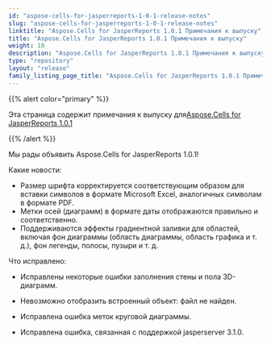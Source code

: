 ```yaml
---
id: "aspose-cells-for-jasperreports-1-0-1-release-notes"
slug: "aspose-cells-for-jasperreports-1-0-1-release-notes"
linktitle: "Aspose.Cells for JasperReports 1.0.1 Примечания к выпуску"
title: "Aspose.Cells for JasperReports 1.0.1 Примечания к выпуску"
weight: 10
description: "Aspose.Cells for JasperReports 1.0.1 Примечания к выпуску – the latest updates and fixes."
type: "repository"
layout: "release"
family_listing_page_title: "Aspose.Cells for JasperReports 1.0.1 Примечания к выпуску"
---
```

{{% alert color="primary" %}}

 Эта страница содержит примечания к выпуску для[Aspose.Cells for JasperReports 1.0.1](https://releases.aspose.com/cells/jasperreports/new-releases/aspose.cells-for-jasperreports-1.0.1/)

{{% /alert %}}

Мы рады объявить Aspose.Cells for JasperReports 1.0.1!

Какие новости:

- Размер шрифта корректируется соответствующим образом для вставки символов в формате Microsoft Excel, аналогичных символам в формате PDF.
-  Метки осей (диаграмм) в формате даты отображаются правильно и соответственно.
- Поддерживаются эффекты градиентной заливки для областей, включая фон диаграммы (область диаграммы, область графика и т. д.), фон легенды, полосы, пузыри и т. д.

Что исправлено:

- Исправлены некоторые ошибки заполнения стены и пола 3D-диаграмм.
- Невозможно отобразить встроенный объект: файл не найден.

- Исправлена ошибка меток круговой диаграммы.

- Исправлена ошибка, связанная с поддержкой jasperserver 3.1.0.
